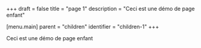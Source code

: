 +++
draft = false
title = "page 1"
description = "Ceci est une démo de page enfant"

[menu.main]
parent = "children"
identifier = "children-1"
+++

Ceci est une démo de page enfant